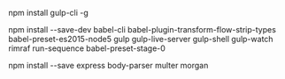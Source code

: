npm install gulp-cli -g

npm install --save-dev babel-cli babel-plugin-transform-flow-strip-types babel-preset-es2015-node5  gulp gulp-live-server gulp-shell gulp-watch rimraf run-sequence babel-preset-stage-0

npm install --save express body-parser multer morgan